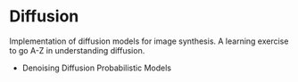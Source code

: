 # Diffusion
Implementation of diffusion models for image synthesis. A learning exercise to go A-Z in understanding diffusion.

- Denoising Diffusion Probabilistic Models
